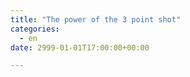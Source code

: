 ```yaml
---
title: "The power of the 3 point shot"
categories: 
  - en
date: 2999-01-01T17:00:00+00:00

---
```

